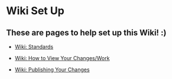 # Wiki Set Up

## These are pages to help set up this Wiki! :)

* [Wiki: Standards](wiki&githow-tos/wiki-set-up/wiki-standards.md)

* [Wiki: How to View Your Changes/Work](wiki&githow-tos/wiki-set-up/wiki-local-copy-viewing.md)

* [Wiki: Publishing Your Changes](wiki&githow-tos/wiki-set-up/wiki-pushing-changes.md)

